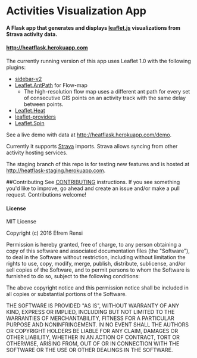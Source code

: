 # Activities Visualization App

#### A Flask app that generates and displays [leaflet.js](http://leafletjs.com) visualizations from Strava activity data.
#### http://heatflask.herokuapp.com

The currently running version of this app uses Leaflet 1.0 with the following plugins:
  * [sidebar-v2](https://github.com/turbo87/sidebar-v2)
  * [Leaflet.AntPath](https://github.com/rubenspgcavalcante/leaflet-ant-path) for Flow-map
    * The high-resolution flow map uses a different ant path for every set of consecutive GIS points on an activity track with the same delay between points.
  * [Leaflet.Heat](https://github.com/Leaflet/Leaflet.heat)
  * [leaflet-providers](https://github.com/leaflet-extras/leaflet-providers)
  * [Leaflet.Spin](https://github.com/makinacorpus/Leaflet.Spin)


See a live demo with data at http://heatflask.herokuapp.com/demo.

Currently it supports [Strava](https://www.strava.com) imports.  Strava allows syncing from other activity hosting services.

The staging branch of this repo is for testing new features and is hosted at http://heatflask-staging.herokuapp.com.

##Contributing
See [CONTRIBUTING](CONTRIBUTING.md) instructions.
If you see something you'd like to improve, go ahead and create an issue and/or make a pull request. Contributions welcome!


#### License
MIT License

Copyright (c) 2016 Efrem Rensi

Permission is hereby granted, free of charge, to any person obtaining a copy
of this software and associated documentation files (the "Software"), to deal
in the Software without restriction, including without limitation the rights
to use, copy, modify, merge, publish, distribute, sublicense, and/or sell
copies of the Software, and to permit persons to whom the Software is
furnished to do so, subject to the following conditions:

The above copyright notice and this permission notice shall be included in all
copies or substantial portions of the Software.

THE SOFTWARE IS PROVIDED "AS IS", WITHOUT WARRANTY OF ANY KIND, EXPRESS OR
IMPLIED, INCLUDING BUT NOT LIMITED TO THE WARRANTIES OF MERCHANTABILITY,
FITNESS FOR A PARTICULAR PURPOSE AND NONINFRINGEMENT. IN NO EVENT SHALL THE
AUTHORS OR COPYRIGHT HOLDERS BE LIABLE FOR ANY CLAIM, DAMAGES OR OTHER
LIABILITY, WHETHER IN AN ACTION OF CONTRACT, TORT OR OTHERWISE, ARISING FROM,
OUT OF OR IN CONNECTION WITH THE SOFTWARE OR THE USE OR OTHER DEALINGS IN THE
SOFTWARE.

